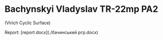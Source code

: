 # Bachynskyi Vladyslav TR-22mp PA2
(Virich Cyclic Surface)

Report: [report.docx](./бачинський ргр.docx)
